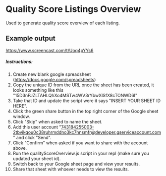 # Quality Score Listings Overview
Used to generate quality score overview of each listing.

## Example output
https://www.screencast.com/t/Uoq4pYYs6

##### Instructions:
1. Create new blank google spreadsheet (https://docs.google.com/spreadsheets)
2. Copy the unique ID from the URL once the sheet has been created, it looks something like this "15D3nPJZLTAHLQhXo4MSTw4WV3rYbwXlSfX8cTONWD6I"
3. Take that ID and update the script were it says "INSERT YOUR SHEET ID HERE".
4. Click the green share button in the top right corner of the Google sheet window.
5. Click "Skip" when asked to name the sheet.
5. Add this user account "743184255003-2tbvikqou0c38ruhrmddno3kc7hnsmfr@developer.gserviceaccount.com" and click "Send".
6. Click "Confirm" when asked if you want to share with the account above.
7. Run the qualityScoreOverview.js script in your repl (make sure you updated your sheet id).
8. Switch back to your Google sheet page and view your results.
9. Share that sheet with whoever needs to view the results.
